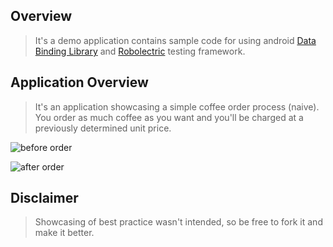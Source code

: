 ## Overview
> It's a demo application contains sample code for using 
android [Data Binding Library][data_binding_library] and [Robolectric][robolectric] testing framework.

## Application Overview
>It's an application showcasing a simple coffee order process (naive). You order as much coffee as you want and you'll be charged at a previously determined unit price.

![before order][screenshot_before_order]

![after order][screenshot_after_order]

## Disclaimer
> Showcasing of best practice wasn't intended, so be free to fork it and make 
it better.

[data_binding_library]: [https://developer.android.com/topic/libraries/data-binding/index.html]
[robolectric]: [http://robolectric.org/]
[screenshot_before_order]: [https://github.com/AnwarShahriar/DatabindingAndRobolectricDemo/blob/master/screenshots/before_order.png]
[screenshot_after_order]: [https://github.com/AnwarShahriar/DatabindingAndRobolectricDemo/blob/master/screenshots/after_order.png]